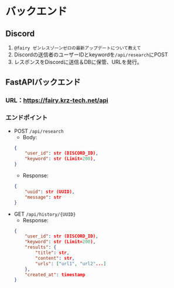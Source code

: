 # バックエンド
## Discord
1. `@fairy ゼンレスゾーンゼロの最新アップデートについて教えて`
2. Discordの送信者のユーザーIDとkeywordを`/api/research`にPOST
3. レスポンスをDiscordに送信＆DBに保管、URLを発行。
## FastAPIバックエンド
### URL：https://fairy.krz-tech.net/api
### エンドポイント
- POST `/api/research`
    - Body:
    ```json
    {
        "user_id": str (DISCORD_ID),
        "keyword": str (Limit=200),
    }
    ```
    - Response:
    ```json
    {
        "uuid": str (UUID),
        "message": str
    }
    ```
- GET `/api/history/{UUID}`
    - Response:
    ```json
    {
        "user_id": str (DISCORD_ID),
        "keyword": str (Limit=200),
        "results": {
            "title": str,
            "content": str,
            "urls": ["url1", "url2"...]
        },
        "created_at": timestamp
    }
    ```